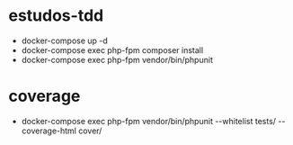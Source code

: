 # estudos-tdd

- docker-compose up -d
- docker-compose exec php-fpm composer install
- docker-compose exec php-fpm vendor/bin/phpunit
# coverage
- docker-compose exec php-fpm vendor/bin/phpunit --whitelist tests/ --coverage-html cover/